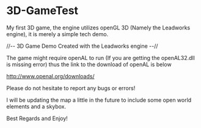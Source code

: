 # 3D-GameTest
My first 3D game, the engine utilizes openGL 3D (Namely the Leadworks engine), it is merely a simple tech demo.


//-- 3D Game Demo Created with the Leadworks engine --//

The game might require openAL to run (If you are getting the openAL32.dll is missing error) thus the link to the download of openAL is below

http://www.openal.org/downloads/

Please do not hesitate to report any bugs or errors!

I will be updating the map a little in the future to include some open world elements and a skybox.

Best Regards and Enjoy!
